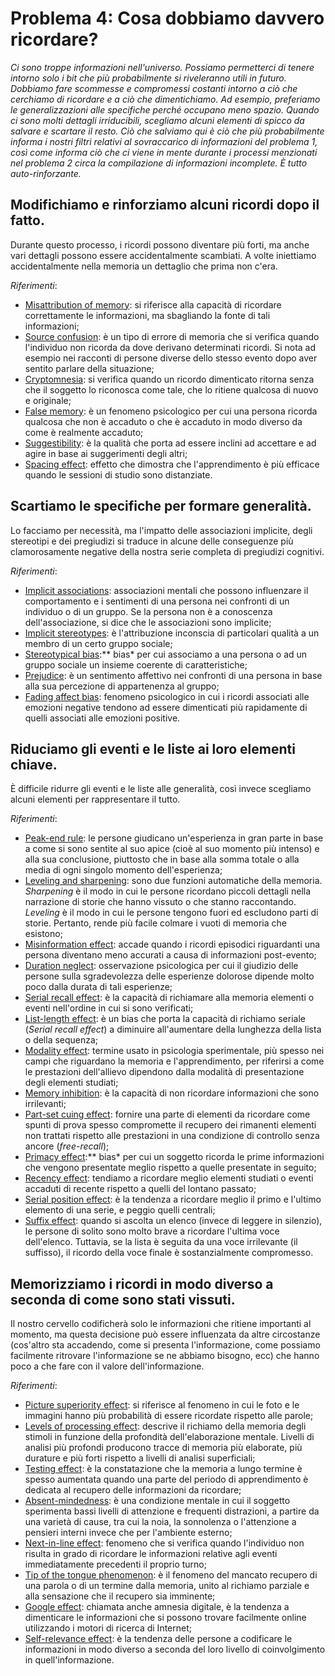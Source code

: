 # Problema 4: Cosa dobbiamo davvero ricordare?

*Ci sono troppe informazioni nell'universo. Possiamo permetterci di tenere intorno solo i bit che più probabilmente si riveleranno utili in futuro. Dobbiamo fare scommesse e compromessi costanti intorno a ciò che cerchiamo di ricordare e a ciò che dimentichiamo. Ad esempio, preferiamo le generalizzazioni alle specifiche perché occupano meno spazio. Quando ci sono molti dettagli irriducibili, scegliamo alcuni elementi di spicco da salvare e scartare il resto. Ciò che salviamo qui è ciò che più probabilmente informa i nostri filtri relativi al sovraccarico di informazioni del problema 1, così come informa ciò che ci viene in mente durante i processi menzionati nel problema 2 circa la compilazione di informazioni incomplete. È tutto auto-rinforzante.*

## Modifichiamo e rinforziamo alcuni ricordi dopo il fatto.

Durante questo processo, i ricordi possono diventare più forti, ma anche vari dettagli possono essere accidentalmente scambiati. A volte iniettiamo accidentalmente nella memoria un dettaglio che prima non c'era.

*Riferimenti*:

- [Misattribution of memory](https://en.wikipedia.org/wiki/Misattribution_of_memory): si riferisce alla capacità di ricordare correttamente le informazioni, ma sbagliando la fonte di tali informazioni;
- [Source confusion](https://thedecisionlab.com/biases/source-confusion/#:~:text=Source%20confusion%2C%20also%20know%20as,where%20certain%20memories%20come%20from.): è un tipo di errore di memoria che si verifica quando l'individuo non ricorda da dove derivano determinati ricordi. Si nota ad esempio nei racconti di persone diverse dello stesso evento dopo aver sentito parlare della situazione;
- [Cryptomnesia](https://en.wikipedia.org/wiki/Cryptomnesia): si verifica quando un ricordo dimenticato ritorna senza che il soggetto lo riconosca come tale, che lo ritiene qualcosa di nuovo e originale;
- [False memory](https://en.wikipedia.org/wiki/False_memory): è un fenomeno psicologico per cui una persona ricorda qualcosa che non è accaduto o che è accaduto in modo diverso da come è realmente accaduto;
- [Suggestibility](https://en.wikipedia.org/wiki/Suggestibility): è la qualità che porta ad essere inclini ad accettare e ad agire in base ai suggerimenti degli altri;
- [Spacing effect](https://en.wikipedia.org/wiki/Spacing_effect): effetto che dimostra che l'apprendimento è più efficace quando le sessioni di studio sono distanziate.

## Scartiamo le specifiche per formare generalità.

Lo facciamo per necessità, ma l'impatto delle associazioni implicite, degli stereotipi e dei pregiudizi si traduce in alcune delle conseguenze più clamorosamente negative della nostra serie completa di pregiudizi cognitivi.

*Riferimenti*:

- [Implicit associations](https://en.wikipedia.org/wiki/Implicit-association_test): associazioni mentali che possono influenzare il comportamento e i sentimenti di una persona nei confronti di un individuo o di un gruppo. Se la persona non è a conoscenza dell'associazione, si dice che le associazioni sono implicite;
- [Implicit stereotypes](https://en.wikipedia.org/wiki/Implicit_stereotype): è l'attribuzione inconscia di particolari qualità a un membro di un certo gruppo sociale;
- [Stereotypical bias](https://en.wikipedia.org/wiki/Stereotype):** bias* per cui associamo a una persona o ad un gruppo sociale un insieme coerente di caratteristiche;
- [Prejudice](https://en.wikipedia.org/wiki/Prejudice): è un sentimento affettivo nei confronti di una persona in base alla sua percezione di appartenenza al gruppo;
- [Fading affect bias](https://en.wikipedia.org/wiki/Fading_affect_bias): fenomeno psicologico in cui i ricordi associati alle emozioni negative tendono ad essere dimenticati più rapidamente di quelli associati alle emozioni positive.

## Riduciamo gli eventi e le liste ai loro elementi chiave.

È difficile ridurre gli eventi e le liste alle generalità, così invece scegliamo alcuni elementi per rappresentare il tutto.

*Riferimenti*:

- [Peak-end rule](https://en.wikipedia.org/wiki/Peak%E2%80%93end_rule): le persone giudicano un'esperienza in gran parte in base a come si sono sentite al suo apice (cioè al suo momento più intenso) e alla sua conclusione, piuttosto che in base alla somma totale o alla media di ogni singolo momento dell'esperienza;
- [Leveling and sharpening](https://en.wikipedia.org/wiki/Leveling_and_sharpening): sono due funzioni automatiche della memoria. *Sharpening* è il modo in cui le persone ricordano piccoli dettagli nella narrazione di storie che hanno vissuto o che stanno raccontando. *Leveling* è il modo in cui le persone tengono fuori ed escludono parti di storie. Pertanto, rende più facile colmare i vuoti di memoria che esistono;
- [Misinformation effect](https://en.wikipedia.org/wiki/Misinformation_effect): accade quando i ricordi episodici riguardanti una persona diventano meno accurati a causa di informazioni post-evento;
- [Duration neglect](https://en.wikipedia.org/wiki/Duration_neglect): osservazione psicologica per cui il giudizio delle persone sulla sgradevolezza delle esperienze dolorose dipende molto poco dalla durata di tali esperienze;
- [Serial recall effect](https://link.springer.com/referenceworkentry/10.1007%2F978-0-387-79948-3_1157): è la capacità di richiamare alla memoria elementi o eventi nell'ordine in cui si sono verificati;
- [List-length effect](https://en.wikipedia.org/wiki/List_of_memory_biases): è un bias che porta la capacità di richiamo seriale (*Serial recall effect*) a diminuire all'aumentare della lunghezza della lista o della sequenza;
- [Modality effect](https://en.wikipedia.org/wiki/Modality_effect): termine usato in psicologia sperimentale, più spesso nei campi che riguardano la memoria e l'apprendimento, per riferirsi a come le prestazioni dell'allievo dipendono dalla modalità di presentazione degli elementi studiati;
- [Memory inhibition](https://en.wikipedia.org/wiki/Memory_inhibition): è la capacità di non ricordare informazioni che sono irrilevanti;
- [Part-set cuing effect](https://www.ncbi.nlm.nih.gov/pmc/articles/PMC3117231/#:~:text=The%20part%2Dset%20cuing%20deficit%20refers%20to%20a%20counterintuitive%20phenomenon,(e.g.%20Tulving%2C%201974)): fornire una parte di elementi da ricordare come spunti di prova spesso compromette il recupero dei rimanenti elementi non trattati rispetto alle prestazioni in una condizione di controllo senza ancore (*free-recall*);
- [Primacy effect](https://en.wikipedia.org/wiki/Serial-position_effect#Primacy_effect):** bias* per cui un soggetto ricorda le prime informazioni che vengono presentate meglio rispetto a quelle presentate in seguito;
- [Recency effect](https://en.wikipedia.org/wiki/Serial-position_effect#Recency_effect): tendiamo a ricordare meglio elementi studiati o eventi accaduti di recente rispetto a quelli del lontano passato;
- [Serial position effect](https://en.wikipedia.org/wiki/Serial-position_effect): è la tendenza a ricordare meglio il primo e l'ultimo elemento di una serie, e peggio quelli centrali;
- [Suffix effect](https://en.wikipedia.org/wiki/List_of_memory_biases): quando si ascolta un elenco (invece di leggere in silenzio), le persone di solito sono molto brave a ricordare l'ultima voce dell'elenco. Tuttavia, se la lista è seguita da una voce irrilevante (il suffisso), il ricordo della voce finale è sostanzialmente compromesso.

## Memorizziamo i ricordi in modo diverso a seconda di come sono stati vissuti.

Il nostro cervello codificherà solo le informazioni che ritiene importanti al momento, ma questa decisione può essere influenzata da altre circostanze (cos'altro sta accadendo, come si presenta l'informazione, come possiamo facilmente ritrovare l'informazione se ne abbiamo bisogno, ecc) che hanno poco a che fare con il valore dell'informazione.

*Riferimenti*:

- [Picture superiority effect](https://en.wikipedia.org/wiki/Picture_superiority_effect): si riferisce al fenomeno in cui le foto e le immagini hanno più probabilità di essere ricordate rispetto alle parole;
- [Levels of processing effect](https://en.wikipedia.org/wiki/Levels_of_Processing_model): descrive il richiamo della memoria degli stimoli in funzione della profondità dell'elaborazione mentale. Livelli di analisi più profondi producono tracce di memoria più elaborate, più durature e più forti rispetto a livelli di analisi superficiali;
- [Testing effect](https://en.wikipedia.org/wiki/Testing_effect): è la constatazione che la memoria a lungo termine è spesso aumentata quando una parte del periodo di apprendimento è dedicata al recupero delle informazioni da ricordare;
- [Absent-mindedness](https://en.wikipedia.org/wiki/Absent-mindedness): è una condizione mentale in cui il soggetto sperimenta bassi livelli di attenzione e frequenti distrazioni, a partire da una varietà di cause, tra cui la noia, la sonnolenza o l'attenzione a pensieri interni invece che per l'ambiente esterno;
- [Next-in-line effect](https://en.wikipedia.org/wiki/Next-in-line_effect): fenomeno che si verifica quando l'individuo non risulta in grado di ricordare le informazioni relative agli eventi immediatamente precedenti il proprio turno;
- [Tip of the tongue phenomenon](https://en.wikipedia.org/wiki/Tip_of_the_tongue): è il fenomeno del mancato recupero di una parola o di un termine dalla memoria, unito al richiamo parziale e alla sensazione che il recupero sia imminente;
- [Google effect](https://en.wikipedia.org/wiki/Google_effect): chiamata anche amnesia digitale, è la tendenza a dimenticare le informazioni che si possono trovare facilmente online utilizzando i motori di ricerca di Internet;
- [Self-relevance effect](https://en.wikipedia.org/wiki/Self-reference_effect): è la tendenza delle persone a codificare le informazioni in modo diverso a seconda del loro livello di coinvolgimento in quell'informazione.